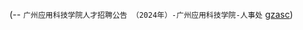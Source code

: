 (-- `广州应用科技学院人才招聘公告 （2024年）-广州应用科技学院-人事处` [gzasc](https://www.gzasc.edu.cn/rsc/JobNotifications3993/info_itemid_21559_subjectid_38.html))
